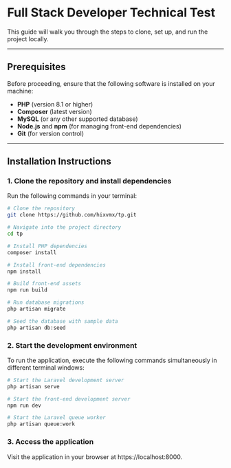 # Full Stack Developer Technical Test

This guide will walk you through the steps to clone, set up, and run the project locally.

---

## Prerequisites

Before proceeding, ensure that the following software is installed on your machine:

- **PHP** (version 8.1 or higher)
- **Composer** (latest version)
- **MySQL** (or any other supported database)
- **Node.js** and **npm** (for managing front-end dependencies)
- **Git** (for version control)

---

## Installation Instructions

### 1. Clone the repository and install dependencies

Run the following commands in your terminal:

```bash
# Clone the repository
git clone https://github.com/hixvmx/tp.git

# Navigate into the project directory
cd tp

# Install PHP dependencies
composer install

# Install front-end dependencies
npm install

# Build front-end assets
npm run build

# Run database migrations
php artisan migrate

# Seed the database with sample data
php artisan db:seed
```

### 2. Start the development environment

To run the application, execute the following commands simultaneously in different terminal windows:

```bash
# Start the Laravel development server
php artisan serve

# Start the front-end development server
npm run dev

# Start the Laravel queue worker
php artisan queue:work
```

### 3. Access the application
Visit the application in your browser at https://localhost:8000.